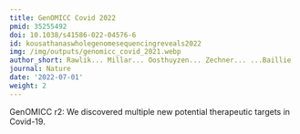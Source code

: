 ```yaml
---
title: GenOMICC Covid 2022
pmid: 35255492
doi: 10.1038/s41586-022-04576-6
id: kousathanaswholegenomesequencingreveals2022
img: /img/outputs/genomicc_covid_2021.webp
author_short: Rawlik... Millar... Oosthuyzen... Zechner... ...Baillie
journal: Nature
date: '2022-07-01'
weight: 2
---
```

GenOMICC r2: We discovered multiple new potential  therapeutic targets in Covid-19. 